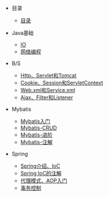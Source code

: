 <!-- docs/_sidebar.md -->

<!-- 左边导航栏 -->

- 目录

  - [目录](readme)

- Java基础

  - [IO](_source/JavaBasics/IO.md)
  - [网络编程](_source/JavaBasics/网络编程.md)

- B/S

    - [Http、Servlet和Tomcat](_source/Browser-Server/04ServletAndTomcat.md)
    - [Cookie、Session和ServletContext](_source/Browser-Server/Cookie-Session-servletContex.md)
    - [Web.xml和Service.xml](_source/Browser-Server/Web.xml-Service.xml.md)
    - [Ajax、Filter和Listener](_source/Browser-Server/Ajax-Filter-Listener.md)

- Mybatis

    - [Mybatis入门](_source/Mybatis/Mybatis01.md)
    - [Mybatis-CRUD](_source/Mybatis/Mybatis02.md)
    - [Mybatis-进阶](_source/Mybatis/Mybatis03.md)
    - [Mybatis-注解](_source/Mybatis/Mybatis04.md)

- Spring

    - [Spring介绍、IoC](_source/SpringFrameWork/Spring01.md)
    - [Spring IoC的注解](_source/SpringFrameWork/Spring02.md)
    - [代理模式、AOP入门](_source/SpringFrameWork/Spring03.md)
    - [事务控制](_source/SpringFrameWork/Spring04.md)
